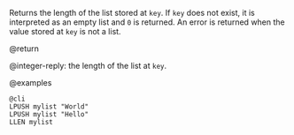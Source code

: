 Returns the length of the list stored at `key`. If `key` does not exist, it is
interpreted as an empty list and `0` is returned. An error is returned when the
value stored at `key` is not a list.

@return

@integer-reply: the length of the list at `key`.

@examples

    @cli
    LPUSH mylist "World"
    LPUSH mylist "Hello"
    LLEN mylist
